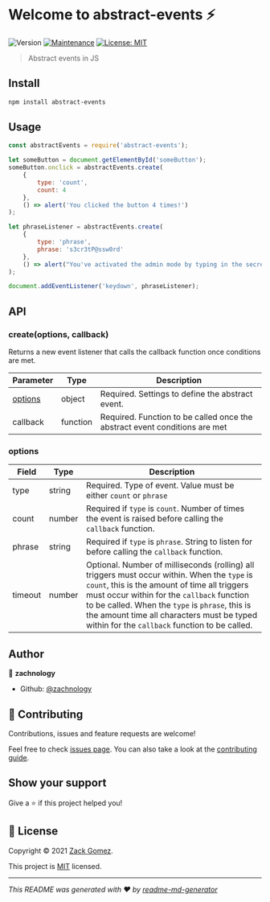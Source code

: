 # Welcome to abstract-events ⚡
![Version](https://github.com/zachnology/abstract-events/actions/workflows/npm-publish.yml/badge.svg)
[![Maintenance](https://img.shields.io/badge/Maintained%3F-yes-green.svg)](https://github.com/zachnology/abstract-events/graphs/commit-activity)
[![License: MIT](https://img.shields.io/github/license/zachnology/z-debouncer)](https://github.com/zachnology/abstract-events/blob/master/LICENSE)

> Abstract events in JS

## Install

```sh
npm install abstract-events
```

## Usage
```js
const abstractEvents = require('abstract-events');

let someButton = document.getElementById('someButton');
someButton.onclick = abstractEvents.create(
    {
        type: 'count',
        count: 4
    },
    () => alert('You clicked the button 4 times!')
);

let phraseListener = abstractEvents.create(
    {
        type: 'phrase',
        phrase: 's3cr3tP@ssw0rd'
    },
    () => alert("You've activated the admin mode by typing in the secret password!")
);

document.addEventListener('keydown', phraseListener);
```

## API

### create(options, callback)

Returns a new event listener that calls the callback function once conditions are met.

| Parameter | Type | Description |
|-----------|------|-------------|
| [options](#options) | object | Required. Settings to define the abstract event. |
| callback | function | Required. Function to be called once the abstract event conditions are met |

### options

| Field | Type | Description |
|-----------|------|-------------|
| type | string | Required. Type of event. Value must be either `count` or `phrase` |
| count | number | Required if `type` is `count`. Number of times the event is raised before calling the `callback` function. |
| phrase | string | Required if `type` is `phrase`. String to listen for before calling the `callback` function. |
| timeout | number | Optional. Number of milliseconds (rolling) all triggers must occur within. When the `type` is `count`, this is the amount of time all triggers must occur within for the `callback` function to be called. When the `type` is `phrase`, this is the amount time all characters must be typed within for the `callback` function to be called.

## Author

👤 **zachnology**

* Github: [@zachnology](https://github.com/zachnology)

## 🤝 Contributing

Contributions, issues and feature requests are welcome!

Feel free to check [issues page](https://github.com/zachnology/abstract-events/issues). You can also take a look at the [contributing guide](https://github.com/zachnology/abstract-events/blob/master/CONTRIBUTING.md).

## Show your support

Give a ⭐️ if this project helped you!


## 📝 License

Copyright © 2021 [Zack Gomez](https://github.com/zachnology).

This project is [MIT](https://github.com/zachnology/abstract-events/master/LICENSE) licensed.

***
_This README was generated with ❤️ by [readme-md-generator](https://github.com/kefranabg/readme-md-generator)_